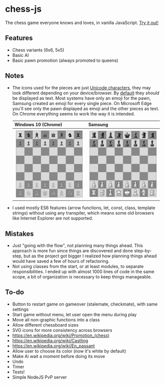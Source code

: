 chess-js
=======

The chess game everyone knows and loves, in vanilla JavaScript. [Try it out!](https://atomk.github.io/chess-js/)

## Features
- Chess variants (6x6, 5x5)
- Basic AI
- Basic pawn promotion (always promoted to queens)

## Notes

- The icons used for the pieces are just [Unicode characters](https://en.wikipedia.org/wiki/Chess_symbols_in_Unicode), they may look different depending on your device/browser. By [default]((https://emojipedia.org/emoji/%E2%99%9F/)) they _should_ be displayed as text. Most systems have only an emoji for the pawn, Samsung created an emoji for every single piece. On Microsoft Edge you'll see only the pawn displayed as emoji and the other pieces as text. On Chrome everything seems to work the way it is intended.

    | Windows 10 (Chrome) | Samsung |
    | --- | --- |
    | ![Screenshot on Windows 10](./images/screenshot_win10_chrome.png) | ![Screenshot on Samsung](./images/screenshot_android_chrome.png) |

- I used mostly ES6 features (arrow functions, let, const, class, template strings) without using any transpiler, which means some old browsers like Internet Explorer are not supported.

## Mistakes
- Just "going with the flow", not planning many things ahead. This approach is more fun since things are discovered and done step-by-step, but as the project got bigger I realized how planning things ahead would have saved a few of hours of refactoring.
- Not using classes from the start, or at least modules, to separate responsibilities. I ended up with almost 1000 lines of code in the same scope, a bit of organization is necessary to keep things manageable.

## To-do
- Button to restart game on gameover (stalemate, checkmate), with same settings
- Start game without menu, let user open the menu during play
- Move all non-graphic functions into a class
- Allow different chessboard sizes
- SVG icons for more consistency across browsers
- https://en.wikipedia.org/wiki/Promotion_(chess)
- https://en.wikipedia.org/wiki/Castling
- https://en.wikipedia.org/wiki/En_passant
- Allow user to choose its color (now it's white by default)
- Make Ai wait a moment before doing its move
- Undo
- Timer
- Tests!
- Simple NodeJS PvP server